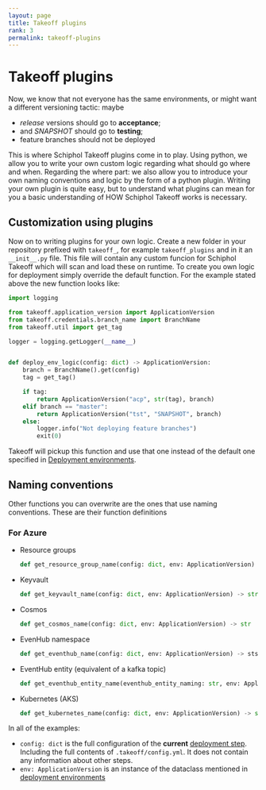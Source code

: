 ```yaml
---
layout: page
title: Takeoff plugins
rank: 3
permalink: takeoff-plugins
---
```


# Takeoff plugins

Now, we know that not everyone has the same environments, or might want a different versioning tactic: maybe 

- _release_ versions should go to __acceptance__;
- and _SNAPSHOT_ should go to __testing__;
- feature branches should not be deployed
     
This is where Schiphol Takeoff plugins come in to play. Using python, we allow you to write your own custom logic regarding what should go where and when. Regarding the where part: we also allow you to introduce your own naming conventions and logic by the form of a python plugin. Writing your own plugin is quite easy, but to understand what plugins can mean for you a basic understanding of HOW Schiphol Takeoff works is necessary. 

## Customization using plugins

Now on to writing plugins for your own logic. Create a new folder in your repository prefixed with `takeoff_`, for example `takeoff_plugins` and in it an `__init__.py` file. This file will contain any custom funcion for Schiphol Takeoff which will scan and load these on runtime. To create you own logic for deployment simply override the default function. For the example stated above the new function looks like:

```python
import logging

from takeoff.application_version import ApplicationVersion
from takeoff.credentials.branch_name import BranchName
from takeoff.util import get_tag

logger = logging.getLogger(__name__)


def deploy_env_logic(config: dict) -> ApplicationVersion:
    branch = BranchName().get(config)
    tag = get_tag()

    if tag:
        return ApplicationVersion("acp", str(tag), branch)
    elif branch == "master":
        return ApplicationVersion("tst", "SNAPSHOT", branch)
    else:
        logger.info("Not deploying feature branches")
        exit(0)
```

Takeoff will pickup this function and use that one instead of the default one specified in [Deployment environments](deployment-environments-).

## Naming conventions

Other functions you can overwrite are the ones that use naming conventions. These are their function definitions

### For Azure
- Resource groups
    ```python
    def get_resource_group_name(config: dict, env: ApplicationVersion) -> str
    ```
- Keyvault 
    ```python
    def get_keyvault_name(config: dict, env: ApplicationVersion) -> str
    ```
- Cosmos
    ```python
    def get_cosmos_name(config: dict, env: ApplicationVersion) -> str
    ```
- EvenHub namespace 
    ```python
    def get_eventhub_name(config: dict, env: ApplicationVersion) -> sts
    ```
- EventHub entity (equivalent of a kafka topic)
    ```python
    def get_eventhub_entity_name(eventhub_entity_naming: str, env: ApplicationVersion) -> str
    ```
- Kubernetes (AKS)
    ```python
    def get_kubernetes_name(config: dict, env: ApplicationVersion) -> str
    ```
  
In all of the examples:
- `config: dict` is the full configuration of the __current__ [deployment step](deployment-steps). Including the full contents of `.takeoff/config.yml`. It does not contain any information about other steps. 
- `env: ApplicationVersion` is an instance of the dataclass mentioned in [deployment environments](deployment-environments)
